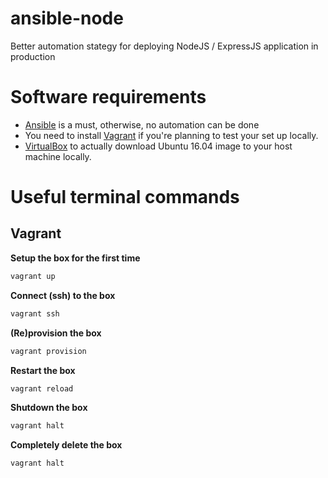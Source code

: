 # ansible-node
Better automation stategy for deploying NodeJS / ExpressJS application in production

# Software requirements
* [Ansible](http://docs.ansible.com/ansible/intro_installation.html) is a must, otherwise, no automation can be done
* You need to install [Vagrant](https://www.vagrantup.com/docs/installation/) if you're planning to
test your set up locally.
* [VirtualBox](https://www.virtualbox.org/wiki/Downloads) to actually download Ubuntu 16.04 image to your host machine locally.


# Useful terminal commands
## Vagrant
**Setup the box for the first time**
```bash
vagrant up
```
**Connect (ssh) to the box**
```bash
vagrant ssh
```
**(Re)provision the box**
```bash
vagrant provision
```
**Restart the box**
```bash
vagrant reload
```
**Shutdown the box**
```bash
vagrant halt
```
**Completely delete the box**
```bash
vagrant halt
```




